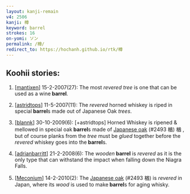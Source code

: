 ```yaml
---
layout: kanji-remain
v4: 2506
kanji: 樽
keyword: barrel
strokes: 16
on-yomi: ソン
permalink: /樽/
redirect_to: https://hochanh.github.io/rtk/樽
---
```


## Koohii stories: 

1) [<a href="http://kanji.koohii.com/profile/mantixen">mantixen</a>] 15-2-2007(27): The most <em>revered tree</em> is one that can be used as a wine<strong> barrel</strong>.

2) [<a href="http://kanji.koohii.com/profile/astridtops">astridtops</a>] 11-5-2007(11): The <em>revered</em> horned whiskey is riped in special<strong> barrel</strong>s made out of Japanese Oak <em>trees</em>.

3) [<a href="http://kanji.koohii.com/profile/blannk">blannk</a>] 30-10-2009(6): [+astridtops] Horned Whiskey is ripened &amp; mellowed in special oak<strong> barrel</strong>s made of <a href="../v4/2493.html">Japanese oak</a> (#2493 楢) 楢 , but of course planks from the <em>tree</em> must be <em>glued</em> together before the <em>revered</em> whiskey goes into the<strong> barrel</strong>s.

4) [<a href="http://kanji.koohii.com/profile/adrianbarritt">adrianbarritt</a>] 21-2-2008(6): The <em>wooden</em><strong> barrel</strong> is <em>revered</em> as it is the only type that can withstand the impact when falling down the Niagra Falls.

5) [<a href="http://kanji.koohii.com/profile/Meconium">Meconium</a>] 14-2-2010(2): The <a href="../v4/2493.html">Japanese oak</a> (#2493 楢) is <em>revered</em> in Japan, where its <em>wood</em> is used to make<strong> barrel</strong>s for aging whisky.


